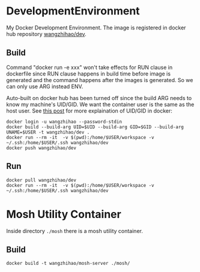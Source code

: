 # DevelopmentEnvironment

My Docker Development Environment. The image is registered in docker hub repository [wangzhihao/dev](https://hub.docker.com/r/wangzhihao/dev).


## Build 

Command "docker run -e xxx" won't take effects for RUN clause in dockerfile since
RUN clause happens in build time before image is generated and the command happens
after the images is generated. So we can only use ARG instead ENV.

Auto-built on docker hub has been turned off since the build ARG needs to know my machine's UID/GID.
We want the container user is the same as the host user.
See [this post](
https://medium.com/@mccode/understanding-how-uid-and-gid-work-in-docker-containers-c37a01d01cf)
for more explaination of UID/GID in docker:

```
docker login -u wangzhihao --password-stdin
docker build --build-arg UID=$UID --build-arg GID=$GID --build-arg UNAME=$USER -t wangzhihao/dev .
docker run --rm -it  -v $(pwd):/home/$USER/workspace -v ~/.ssh:/home/$USER/.ssh wangzhihao/dev 
docker push wangzhihao/dev
```

## Run

```
docker pull wangzhihao/dev 
docker run --rm -it  -v $(pwd):/home/$USER/workspace -v ~/.ssh:/home/$USER/.ssh wangzhihao/dev 
```

# Mosh Utility Container

Inside directory `./mosh` there is a mosh utility container.

## Build

```
docker build -t wangzhihao/mosh-server ./mosh/
```

